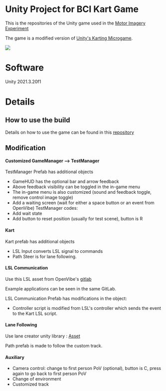 # Unity Project for BCI Kart Game

This is the repositories of the Unity game used in the [Motor Imagery Experiment](https://github.com/xEvheMary/MI-BCI-UnityKart.git)

The game is a modified version of [Unity's Karting Microgame](https://learn.unity.com/project/karting-template).

![](https://github.com/xEvheMary/MI-BCI-UnityKart/blob/main/UnityBCIKart%20(2).gif)

# Software

Unity 2021.3.20f1

# Details
## How to use the build
Details on how to use the game can be found in this [repository](https://github.com/xEvheMary/MI-BCI-UnityKart.git)

## Modification
#### Customized GameManager --> TestManager
TestManager Prefab has additional objects
* GameHUD has the optional bar and arrow feedback
* Above feedback visibility can be toggled in the in-game menu
* The in-game menu is also customized (sound and feedback toggle, remove control image toggle)
* Add a waiting screen (wait for either a space button or an event from OpenVibe)
TestManager codes:
* Add wait state
* Add button to reset position (usually for test scene), button is R

#### Kart
Kart prefab has additional objects
* LSL Input converts LSL signal to commands
* Path Steer is for lane following.

#### LSL Communication
Use this LSL asset from OpenVibe's [gitlab](https://gitlab.inria.fr/openvibe/unity-games/LSL4Unity)

Example applications can be seen in the same GitLab.

LSL Communication Prefab has modifications in the object:
* Controller script is modified from LSL's controller which sends the event to the Kart LSL script.

#### Lane Following
Use lane creator unity library : [Asset](https://api.unity.com/v1/oauth2/authorize?client_id=asset_store_v2&locale=en_US&redirect_uri=https%3A%2F%2Fassetstore.unity.com%2Fauth%2Fcallback%3Fredirect_to%3D%252Fpackages%252Ftools%252Futilities%252Fb-zier-path-creator-136082&response_type=code&state=a0dbba14-00a0-45a5-bb72-ae1a0b88aa50)

Path prefab is made to follow the custom track.

#### Auxiliary
* Camera control: change to first person PoV (optional), button is C, press again to go back to first person PoV
* Change of environment
* Customized track


